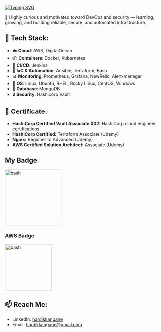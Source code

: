 <!-- # 👋 Hi, I'm Hardik – DevOps Engineer -->

<a href="https://git.io/typing-svg"><img src="https://readme-typing-svg.demolab.com?font=Fira+Code&pause=1000&color=06F705&width=435&lines=%24+Hi%2C+I'm+Hardik+%E2%80%93+DevOps+Engineer" alt="Typing SVG" /></a>

🔧 Highly curious and motivated toward DevOps and security — learning, growing, and building reliable, secure, and automated infrastructure.


## 🧰 Tech Stack:
- ☁️ **Cloud**: AWS, DigitalOcean
- 📦 **Containers**: Docker, Kubernetes
- 🔁 **CI/CD**: Jenkins
- 📜 **IaC & Automation**: Ansible, Terraform, Bash
- 📊 **Monitoring**: Prometheus, Grafana, NewRelic,  Alert-manager
- 🐧 **OS**: Linux, Ubuntu, RHEL, Rocky Linux, CentOS, Windows
- 💾 **Database**: MongoDB
- 🔒 **Security**: Hashicorp Vault


## 📜 Certificate:
- **HashiCorp Certified Vault Associate 002:** HashiCorp cloud engineer certifications
- **HashiCorp Certified:** Terraform Associate (Udemy) 
- **Nginx:** Beginner to Advanced (Udemy) 
- **AWS Certified Solution Architect:** Associate (Udemy) 

## My Badge
<a href="https://www.credly.com/badges/326f6ae0-4fbc-4142-be10-eeddaacec604/public_url" target="_blank"><img src="https://images.credly.com/size/680x680/images/fd1bf1cf-dc60-4868-b3a3-9b93e8af763c/image.png" alt="bash" width="180" height="180"/></a>

### AWS Badge
<a href="https://www.credly.com/badges/0545ded9-4afd-407d-a16f-10e8e1c16a3b/public_url" target="_blank"><img src="https://images.credly.com/images/9358115e-ead7-47c2-91e2-165b6a650a1b/image.png" alt="bash" width="150" height="150"/></a>


## 📫 Reach Me:
- LinkedIn: [hardikkangane](https://www.linkedin.com/in/hardikkangane/)
- Email: hardikkangane@gmail.com
